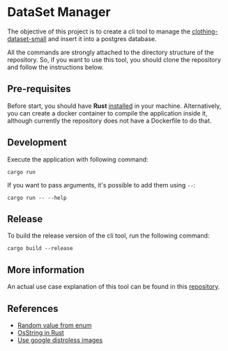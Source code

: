 # DataSet Manager

The objective of this project is to create a cli tool to manage the [clothing-dataset-small](https://github.com/alexeygrigorev/clothing-dataset-small) and insert it into a postgres database.

All the commands are strongly attached to the directory structure of the repository. So, if you want to use this tool, you should clone the repository and follow the instructions below.

## Pre-requisites

Before start, you should have **Rust** [installed](https://doc.rust-lang.org/book/ch01-01-installation.html) in your machine. Alternatively, you can create a docker container to compile the application inside it, although currently the repository does not have a Dockerfile to do that.

## Development

Execute the application with following command:

```shell
cargo run
```

If you want to pass arguments, it's possible to add them using `--`:

```shell
cargo run -- --help
```

## Release

To build the release version of the cli tool, run the following command:

```shell
cargo build --release
```

## More information

An actual use case explanation of this tool can be found in this [repository](https://github.com/MarioRP-01/app-apache-php).

## References

- [Random value from enum](https://stackoverflow.com/a/48491021)
- [OsString in Rust](https://doc.rust-lang.org/std/ffi/struct.OsString.html)
- [Use google distroless images](https://github.com/GoogleContainerTools/distroless/blob/main/examples/rust/Dockerfile)
